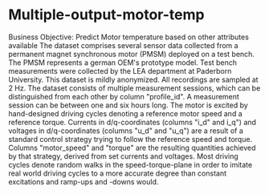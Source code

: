 # Multiple-output-motor-temp
 Business Objective: Predict Motor temperature based on other attributes available  The dataset comprises several sensor data collected from a permanent magnet synchronous motor (PMSM) deployed on a test bench. The PMSM represents a german OEM's prototype model. Test bench measurements were collected by the LEA department at Paderborn University. This dataset is mildly anonymized. All recordings are sampled at 2 Hz. The dataset consists of multiple measurement sessions, which can be distinguished from each other by column "profile_id". A measurement session can be between one and six hours long. The motor is excited by hand-designed driving cycles denoting a reference motor speed and a reference torque. Currents in d/q-coordinates (columns "i_d" and i_q") and voltages in d/q-coordinates (columns "u_d" and "u_q") are a result of a standard control strategy trying to follow the reference speed and torque. Columns "motor_speed" and "torque" are the resulting quantities achieved by that strategy, derived from set currents and voltages. Most driving cycles denote random walks in the speed-torque-plane in order to imitate real world driving cycles to a more accurate degree than constant excitations and ramp-ups and -downs would.

